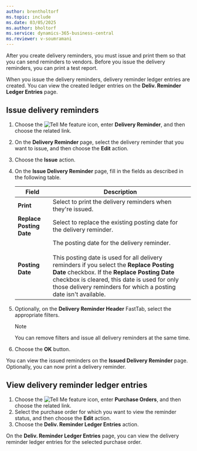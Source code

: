 ```yaml
---
author: brentholtorf
ms.topic: include
ms.date: 03/05/2025
ms.author: bholtorf
ms.service: dynamics-365-business-central
ms.reviewer: v-soumramani
---
```


After you create delivery reminders, you must issue and print them so that you can send reminders to vendors. Before you issue the delivery reminders, you can print a test report.

When you issue the delivery reminders, delivery reminder ledger entries are created. You can view the created ledger entries on the **Deliv. Reminder Ledger Entries** page.  

## Issue delivery reminders  

1. Choose the ![Tell Me feature](../../../media/ui-search/search_small.png "Tell me what you want to do") icon, enter **Delivery Reminder**, and then choose the related link.  
1. On the **Delivery Reminder** page, select the delivery reminder that you want to issue, and then choose the **Edit** action.  
1. Choose the **Issue** action.  
1. On the **Issue Delivery Reminder** page, fill in the fields as described in the following table.  

    |Field|Description|  
    |---------------------------------|---------------------------------------|  
    |**Print**|Select to print the delivery reminders when they're issued.|  
    |**Replace Posting Date**|Select to replace the existing posting date for the delivery reminder.|  
    |**Posting Date**|The posting date for the delivery reminder.<br><br/> This posting date is used for all delivery reminders if you select the **Replace Posting Date** checkbox. If the **Replace Posting Date** checkbox is cleared, this date is used for only those delivery reminders for which a posting date isn't available.|  

1. Optionally, on the **Delivery Reminder Header** FastTab, select the appropriate filters.  

    > [!NOTE]  
    > You can remove filters and issue all delivery reminders at the same time.  

1. Choose the **OK** button.  

You can view the issued reminders on the **Issued Delivery Reminder** page. Optionally, you can now print a delivery reminder.  

## View delivery reminder ledger entries  

1. Choose the ![Tell Me feature](../../../media/ui-search/search_small.png "Tell me what you want to do") icon, enter **Purchase Orders**, and then choose the related link.  
1. Select the purchase order for which you want to view the reminder status, and then choose the **Edit** action.  
1. Choose the **Deliv. Reminder Ledger Entries** action.  

On the **Deliv. Reminder Ledger Entries** page, you can view the delivery reminder ledger entries for the selected purchase order.  

